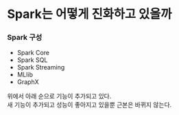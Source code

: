 Spark는 어떻게 진화하고 있을까
===

### Spark 구성

- Spark Core
- Spark SQL
- Spark Streaming
- MLlib
- GraphX

위에서 아래 순으로 기능이 추가되고 있다. <br>
새 기능이 추가되고 성능이 좋아지고 있을뿐 근본은 바뀌지 않는다.